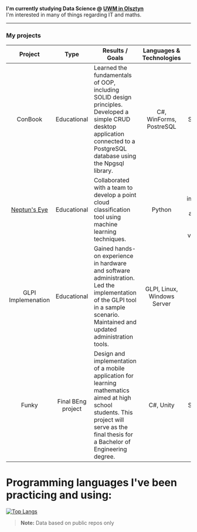 **I'm currently studying Data Science @ [UWM in Olsztyn](https://uwm.edu.pl)**  
I'm interested in many of things regarding IT and maths.

---

### My projects

|       Project      |        Type        | Results / Goals                                                                                                                                                   |   Languages & Technologies   |                             Role                            |    Status   |
|:------------------:|:------------------:|-------------------------------------------------------------------------------------------------------------------------------------------------------------------|:----------------------------:|:-----------------------------------------------------------:|:-----------:|
|       ConBook      |     Educational    | Learned the fundamentals of OOP, including SOLID design principles. Developed a simple CRUD desktop application connected to a PostgreSQL database using the Npgsql library. | C#, WinForms, PostreSQL      |                         Solo project                        |  Abandoned  |
|    [Neptun's Eye](https://github.com/KTFish/neptuns-eye)    |     Educational    | Collaborated with a team to develop a point cloud classification tool using machine learning techniques.                                        | Python                       | Designed and implemented the GUI application, including data visualization |   Finished  |
| GLPI Implemenation |     Educational    | Gained hands-on experience in hardware and software administration. Led the implementation of the GLPI tool in a sample scenario. Maintained and updated administration tools.           | GLPI, Linux,  Windows Server |                            Team Leader                           | Finished            |
|        Funky       | Final BEng project | Design and implementation of a mobile application for learning mathematics aimed at high school students. This project will serve as the final thesis for a Bachelor of Engineering degree.                                  | C#, Unity                    |                         Solo Project                        | Finished |

# Programming languages I've been practicing and using:
[![Top Langs](https://github-readme-stats.vercel.app/api/top-langs/?username=nexter0)](https://github.com/anuraghazra/github-readme-stats)
> **Note:** Data based on public repos only

